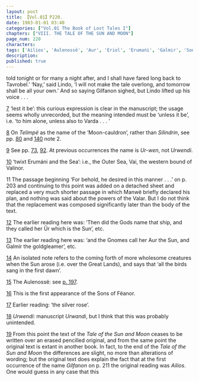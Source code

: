 ```yaml
---
layout: post
title: 【Vol.01】P220.
date: 1983-01-01 03:40
categories: ["Vol.01 The Book of Lost Tales I"]
chapters: ["VIII. THE TALE OF THE SUN AND MOON"]
page_num: 220
characters: 
tags: ['Ailios', 'Aulenossë', 'Aur', 'Eriol', 'Erumańi', 'Galmir', 'Sons of Fëanor', 'Gilfanon', 'Gnomes', 'Great Lands', 'Lindo']
description: 
published: true
---
```


<p style="text-indent: 0;">
told tonight or for many a night after, and I shall have fared long back to Tavrobel.’ ‘Nay,’ said Lindo, ‘I will not make the tale overlong, and tomorrow shall be all your own.’ And so saying Gilfanon sighed, but Lindo lifted up his voice . . .
</p>

[7]({{site.baseurl}}/vol01-p198) ‘lest it be’: this curious expression is clear in the manuscript; the usage seems wholly unrecorded, but the meaning intended must be ‘unless it be’, i.e. ‘to him alone, unless also to Varda . . . ’

[8]({{site.baseurl}}/vol01-p199) On <I>Telimpë</I> as the name of the ‘Moon-cauldron’, rather than <I>Silindrin</I>, see pp. [80]({{site.baseurl}}/vol01-p80) and [140]({{site.baseurl}}/vol01-p140) note 2.

[9]({{site.baseurl}}/vol01-p199) See pp. [73]({{site.baseurl}}/vol01-p73), [92]({{site.baseurl}}/vol01-p72). At previous occurrences the name is <I>Ur-wen</I>, not <I>Urwendi</I>.

[10]({{site.baseurl}}/vol01-p200) ‘twixt Erumáni and the Sea’: i.e., the Outer Sea, Vai, the western bound of Valinor.

11   The passage beginning ‘For behold, he desired in this manner . . .’ on p. 203 and continuing to this point was added on a detached sheet and replaced a very much shorter passage in which Manwë briefly declared his plan, and nothing was said about the powers of the Valar. But I do not think that the replacement was composed significantly later than the body of the text.

[12]({{sit3.baseurl}}/vol01-p209) The earlier reading here was: ‘Then did the Gods name that ship, and they called her Ûr which is the Sun’, etc.

[13]({{site.baseurl}}/vol01-p209)  The earlier reading here was: ‘and the Gnomes call her Aur the Sun, and Galmir the goldgleamer’, etc.

[14]({{site.baseurl}}/vol01-p210) An isolated note refers to the coming forth of more wholesome creatures when the Sun arose (i.e. over the Great Lands), and says that ‘all the birds sang in the first dawn’.

[15]({{site.baseurl}}/vol01-p214) The Aulenossë: see [p. 197]({{site.baseurl}}/vol01-p197).

[16]({{site.baseurl}}/vol01-p214) This is the first appearance of the Sons of Fëanor.

[17]({{site.baseurl}}/vol01-p215) Earlier reading: ‘the silver rose’.

[18]({{site.baseurl}}/vol01-p215) <I>Urwendi:</I> manuscript <I>Urwandi</I>, but I think that this was probably unintended.

[19]({{site.baseurl}}/vol01-p217) From this point the text of the <I>Tale of the Sun and Moon</I> ceases to be written over an erased pencilled original, and from the same point the original text is extant in another book. In fact, to the end of the <I>Tale of the Sun and Moon</I> the differences are slight, no more than alterations of wording; but the original text does explain the fact that at the first occurrence of the name <I>Gilfanon</I> on p. 211 the original reading was <I>Ailios</I>. One would guess in any case that this

